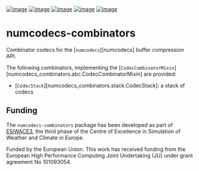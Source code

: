 [![image](https://img.shields.io/github/actions/workflow/status/juntyr/numcodecs-combinators/ci.yml?branch=main)](https://github.com/juntyr/numcodecs-combinators/actions/workflows/ci.yml?query=branch%3Amain)
[![image](https://img.shields.io/pypi/v/numcodecs-combinators.svg)](https://pypi.python.org/pypi/numcodecs-combinators)
[![image](https://img.shields.io/pypi/l/numcodecs-combinators.svg)](https://github.com/juntyr/numcodecs-combinators/blob/main/LICENSE)
[![image](https://img.shields.io/pypi/pyversions/numcodecs-combinators.svg)](https://pypi.python.org/pypi/numcodecs-combinators)
[![image](https://readthedocs.org/projects/numcodecs-combinators/badge/?version=latest)](https://numcodecs-combinators.readthedocs.io/en/latest/?badge=latest)

# numcodecs-combinators

Combinator codecs for the [`numcodecs`][numcodecs] buffer compression API.

The following combinators, implementing the [`CodecCombinatorMixin`][numcodecs_combinators.abc.CodecCombinatorMixin] are provided:

- [`CodecStack`][numcodecs_combinators.stack.CodecStack]: a stack of codecs

## Funding

The `numcodecs-combinators` package has been developed as part of [ESiWACE3](https://www.esiwace.eu), the third phase of the Centre of Excellence in Simulation of Weather and Climate in Europe.

Funded by the European Union. This work has received funding from the European High Performance Computing Joint Undertaking (JU) under grant agreement No 101093054.
